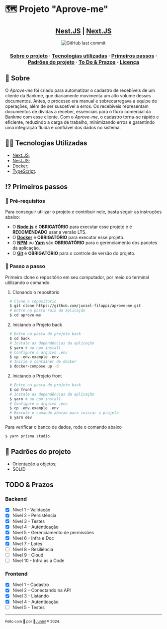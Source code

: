 # 🗺 Projeto "Aprove-me"

<h2 align="center">
   <a href="https://nestjs.com/" target="_blank" rel="noopener">Nest.JS</a> | <a href="https://nextjs.org/" target="_blank" rel="noopener">Next.JS</a>
</h2>

<p align="center">
  <img alt="GitHub last commit" src="https://img.shields.io/badge/Made%20with-TypeScript-1f425f.svg?logo=typescript">
</p>

<h3 align="center">
  <a href="#-sobre">Sobre o projeto</a>
  <span> · </span>
  <a href="#-tecnologias-utilizadas">Tecnologias utilizadas</a>
  <span> · </span>
  <a href="#-primeiros-passos">Primeiros passos</a>
  <span> · </span>
  <a href="#-padroes-contribuir">Padrões do projeto</a>
  <span> · </span>
  <a href="#-to-do-&-prazos">To Do & Prazos</a>
  <span> · </span>
  <a href="#-licença">Licença</a>
</h3>

## 💭 Sobre

O *Aprove-me* foi criado para automatizar o cadastro de recebíveis de um cliente da Bankme, que diariamente movimenta um alto volume desses documentos. Antes, o processo era manual e sobrecarregava a equipe de operações, além de ser suscetível a erros. Os recebíveis representam documentos de dívidas a receber, essenciais para o fluxo comercial da Bankme com esse cliente. Com o *Aprove-me*, o cadastro torna-se rápido e eficiente, reduzindo a carga de trabalho, minimizando erros e garantindo uma integração fluida e confiável dos dados no sistema.
## 👨‍💻 Tecnologias Utilizadas

- <a href="https://nextjs.org/" target="_blank" rel="noopener">Next.JS</a>;
- <a href="https://nestjs.com" target="_blank" rel="noopener">Nest.JS</a>;
- <a href="https://www.docker.com/" target="_blank" rel="noopener">Docker</a>;
- <a href="https://www.typescriptlang.org/" target="_blank" rel="noopener">TypeScript</a>.

## ⁉ Primeiros passos

### 🤔 Pré-requisitos

Para conseguir utilizar o projeto e contribuir nele, basta seguir as instruções abaixo:

- O **<a href="https://nodejs.org/en/" target="_blank" rel="noopener">Node.js</a>** é **OBRIGATÓRIO** para executar esse projeto e é **RECOMENDADO** usar a versão LTS.
- O **<a href="https://www.docker.com/" target="_blank" rel="noopener">Docker</a>** é **OBRIGATÓRIO** para executar esse projeto.
- O **<a href="https://www.npmjs.com/" target="_blank" rel="noopener">NPM</a>** ou **<a href="https://yarnpkg.com/" target="_blank" rel="noopener">Yarn</a>** são **OBRIGATÓRIO** para o gerenciamento dos pacotes da aplicação.
- O **<a href="https://git-scm.com/" target="_blank" rel="noopener">Git</a>** é **OBRIGATÓRIO** para o controle de versão do projeto.

### 📝 Passo a passo

Primeiro clone o repositório em seu computador, por meio do terminal utilizando o comando:

1. Clonando o repositório

```sh
  # Clone o repositório
  $ git clone https://github.com/juniel-filappi/aprove-me.git
  # Entre na pasta raiz da aplicação
  $ cd aprove-me
```

2. Iniciando o Projeto back

```sh
  # Entre na pasta do projeto back
  $ cd back
  # Instale as dependências da aplicação
  $ yarn # ou npm install
  # Configure o arquivo .env
  $ cp .env.example .env
  # Inicie o container do docker
  $ docker-compose up -d
```

2. Iniciando o Projeto front

```sh
  # Entre na pasta do projeto back
  $ cd front
  # Instale as dependências da aplicação
  $ yarn # ou npm install
  # Configure o arquivo .env
  $ cp .env.example .env
  # Execute o comando abaixo para iniciar o projeto
  $ yarn dev
```

Para verificar o banco de dados, rode o comando abaixo
```sh
$ yarn prisma studio
```

## 💯 Padrões do projeto

- Orientação a objetos;
- SOLID

## TODO & Prazos
### Backend
- [x] Nível 1 - Validação
- [x] Nível 2 - Persistência
- [x] Nível 3 - Testes
- [x] Nível 4 - Autenticação
- [x] Nível 5 - Gerenciamento de permissões
- [x] Nível 6 - Infra e Doc
- [x] Nível 7 - Lotes
- [ ] Nível 8 - Resiliência
- [ ] Nível 9 - Cloud
- [ ] Nível 10 - Infra as a Code

### Frontend
- [x] Nível 1 - Cadastro
- [x] Nível 2 - Conectando na API
- [x] Nível 3 - Listando
- [x] Nível 4 - Autenticação
- [ ] Nível 5 - Testes

---

<sup> Feito com 💙 por 👾<a href="https://github.com/juniel-filappi/" target="_blank" rel="noopener">Juniel</a> ® 2024.</sup>